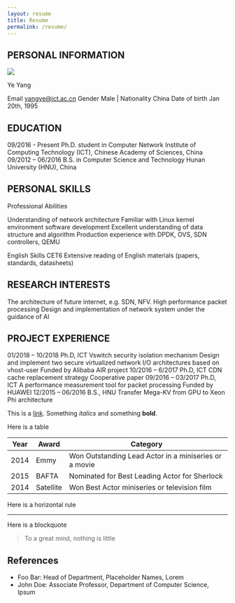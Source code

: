 ```yaml
---
layout: resume
title: Resume
permalink: /resume/
---
```


## PERSONAL INFORMATION

<img class="profile-picture" src="sherlock.jpg">

Ye Yang

Email yangye@ict.ac.cn
Gender Male | Nationality China
Date of birth Jan 20th, 1995


## EDUCATION
09/2016 - Present Ph.D. student in Computer Network Institute of Computing Technology (ICT), Chinese Academy of Sciences, China
09/2012 – 06/2016 B.S. in Computer Science and Technology Hunan University (HNU), China


## PERSONAL SKILLS

Professional Abilities

Understanding of network architecture
Familiar with Linux kernel environment software development
Excellent understanding of data structure and algorithm
Production experience with DPDK, OVS, SDN controllers, QEMU

English Skills
CET6
Extensive reading of English materials (papers, standards, datasheets)

## RESEARCH INTERESTS

The architecture of future internet, e.g. SDN, NFV.
High performance packet processing
Design and implementation of network system under the guidance of AI

## PROJECT EXPERIENCE

01/2018 – 10/2018 Ph.D, ICT Vswitch security isolation mechanism
	Design and implement two secure virtualized network I/O architectures based on vhost-user
	Funded by Alibaba AIR project
10/2016 – 6/2017 Ph.D, ICT CDN cache replacement strategy
	Cooperative paper
09/2016 – 03/2017 Ph.D, ICT A performance measurement tool for packet processing
	Funded by HUAWEI
12/2015 – 06/2016 B.S., HNU Transfer Mega-KV from GPU to Xeon Phi architecture



This is a [link](http://google.com). Something *italics* and something **bold**.

Here is a table


Year | Award | Category
-----|-------|--------
2014 | Emmy  | Won Outstanding Lead Actor in a miniseries or a movie
2015 | BAFTA | Nominated for Best Leading Actor for Sherlock
2014 | Satellite | Won Best Actor miniseries or television film


Here is a horizontal rule

---

Here is a blockquote

> To a great mind, nothing is little

## References

* Foo Bar: Head of Department, Placeholder Names, Lorem
* John Doe: Associate Professor, Department of Computer Science, Ipsum
